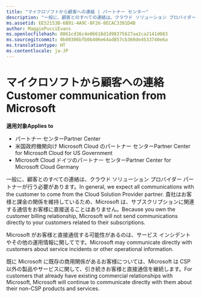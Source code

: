 ```yaml
---
title: "マイクロソフトから顧客への連絡 | パートナー センター"
description: "一般に、顧客とのすべての連絡は、クラウド ソリューション プロバイダー パートナーが行う必要があります。"
ms.assetid: EE52153B-6B91-4A9C-8F26-8ECAC3391D4B
author: MaggiePucciEvans
ms.openlocfilehash: 8861cd36c4e06618d1d98375627aa2ca2141d083
ms.sourcegitcommit: 0b00306bfb0b406e64ad857cb360de4533740e6a
ms.translationtype: HT
ms.contentlocale: ja-JP
---
```

# <a name="customer-communication-from-microsoft"></a><span data-ttu-id="af22d-103">マイクロソフトから顧客への連絡</span><span class="sxs-lookup"><span data-stu-id="af22d-103">Customer communication from Microsoft</span></span>

**<span data-ttu-id="af22d-104">適用対象</span><span class="sxs-lookup"><span data-stu-id="af22d-104">Applies to</span></span>**

-  <span data-ttu-id="af22d-105">パートナー センター</span><span class="sxs-lookup"><span data-stu-id="af22d-105">Partner Center</span></span>
-  <span data-ttu-id="af22d-106">米国政府機関向け Microsoft Cloud のパートナー センター</span><span class="sxs-lookup"><span data-stu-id="af22d-106">Partner Center for Microsoft Cloud for US Government</span></span>
-  <span data-ttu-id="af22d-107">Microsoft Cloud ドイツのパートナー センター</span><span class="sxs-lookup"><span data-stu-id="af22d-107">Partner Center for Microsoft Cloud Germany</span></span>

<span data-ttu-id="af22d-108">一般に、顧客とのすべての連絡は、クラウド ソリューション プロバイダー パートナーが行う必要があります。</span><span class="sxs-lookup"><span data-stu-id="af22d-108">In general, we expect all communications with the customer to come from the Cloud Solution Provider partner.</span></span> <span data-ttu-id="af22d-109">貴社はお客様と課金の関係を維持しているため、Microsoft は、サブスクリプションに関連する通信をお客様に直接送ることはありません。</span><span class="sxs-lookup"><span data-stu-id="af22d-109">Because you own the customer billing relationship, Microsoft will not send communications directly to your customers related to their subscriptions.</span></span>

<span data-ttu-id="af22d-110">Microsoft がお客様と直接通信する可能性があるのは、サービス インシデントやその他の運用情報に関してです。</span><span class="sxs-lookup"><span data-stu-id="af22d-110">Microsoft may communicate directly with customers about service incidents or other operational information.</span></span>

<span data-ttu-id="af22d-111">既に Microsoft に既存の商用関係があるお客様については、Microsoft は CSP 以外の製品やサービスに関して、引き続きお客様と直接通信を継続します。</span><span class="sxs-lookup"><span data-stu-id="af22d-111">For customers that already have existing commercial relationships with Microsoft, Microsoft will continue to communicate directly with them about their non-CSP products and services.</span></span>

 

 



